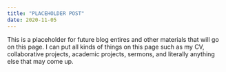 ```yaml
---
title: "PLACEHOLDER POST"
date: 2020-11-05
---
```

This is a placeholder for future blog entires and other materials that will go on this page. I can put all kinds of things on this page such as my CV, collaborative projects, academic projects, sermons, and literally anything else that may come up.
